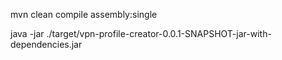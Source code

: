 mvn clean compile assembly:single

java -jar ./target/vpn-profile-creator-0.0.1-SNAPSHOT-jar-with-dependencies.jar
